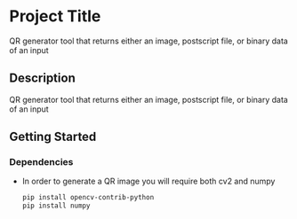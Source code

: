 # Project Title

QR generator tool that returns either an image, postscript file, or binary data of an input

## Description

QR generator tool that returns either an image, postscript file, or binary data of an input

## Getting Started

### Dependencies

* In order to generate a QR image you will require both cv2 and numpy
  ```sh
  pip install opencv-contrib-python
  pip install numpy
  ```
